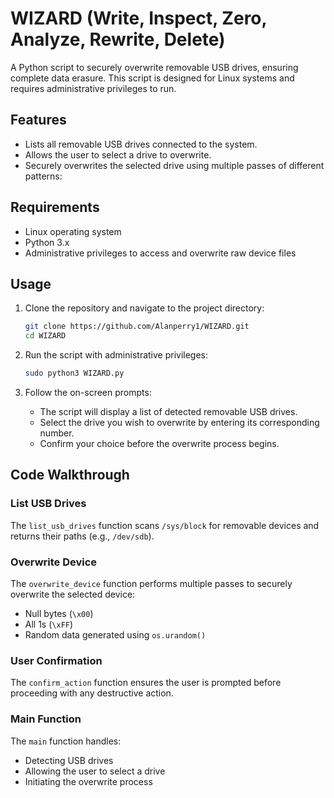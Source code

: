 # WIZARD (Write, Inspect, Zero, Analyze, Rewrite, Delete)

A Python script to securely overwrite removable USB drives, ensuring complete data erasure. This script is designed for Linux systems and requires administrative privileges to run.

## Features

- Lists all removable USB drives connected to the system.
- Allows the user to select a drive to overwrite.
- Securely overwrites the selected drive using multiple passes of different patterns:


## Requirements

- Linux operating system
- Python 3.x
- Administrative privileges to access and overwrite raw device files

## Usage

1. Clone the repository and navigate to the project directory:
   ```bash
   git clone https://github.com/Alanperry1/WIZARD.git
   cd WIZARD
   ```

2. Run the script with administrative privileges:
   ```bash
   sudo python3 WIZARD.py
   ```

3. Follow the on-screen prompts:
   - The script will display a list of detected removable USB drives.
   - Select the drive you wish to overwrite by entering its corresponding number.
   - Confirm your choice before the overwrite process begins.

## Code Walkthrough

### List USB Drives

The `list_usb_drives` function scans `/sys/block` for removable devices and returns their paths (e.g., `/dev/sdb`).

### Overwrite Device

The `overwrite_device` function performs multiple passes to securely overwrite the selected device:
- Null bytes (`\x00`)
- All 1s (`\xFF`)
- Random data generated using `os.urandom()`

### User Confirmation

The `confirm_action` function ensures the user is prompted before proceeding with any destructive action.

### Main Function

The `main` function handles:
- Detecting USB drives
- Allowing the user to select a drive
- Initiating the overwrite process

